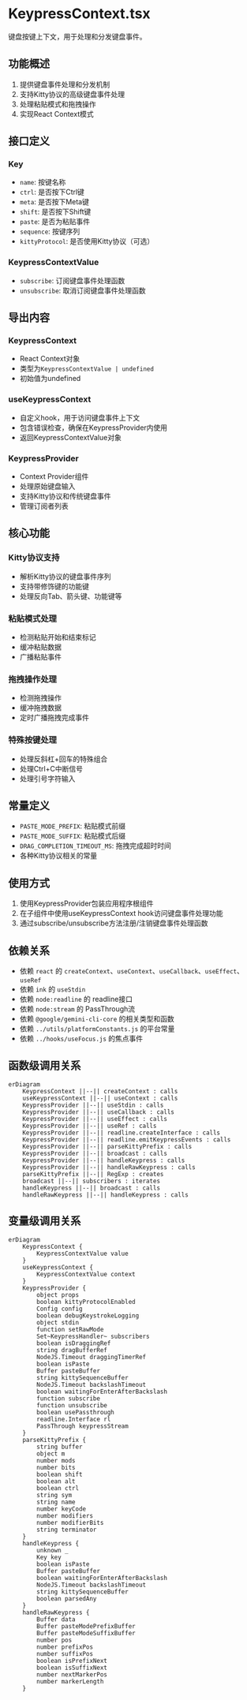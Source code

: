 # KeypressContext.tsx

键盘按键上下文，用于处理和分发键盘事件。

## 功能概述

1. 提供键盘事件处理和分发机制
2. 支持Kitty协议的高级键盘事件处理
3. 处理粘贴模式和拖拽操作
4. 实现React Context模式

## 接口定义

### Key
- `name`: 按键名称
- `ctrl`: 是否按下Ctrl键
- `meta`: 是否按下Meta键
- `shift`: 是否按下Shift键
- `paste`: 是否为粘贴事件
- `sequence`: 按键序列
- `kittyProtocol`: 是否使用Kitty协议（可选）

### KeypressContextValue
- `subscribe`: 订阅键盘事件处理函数
- `unsubscribe`: 取消订阅键盘事件处理函数

## 导出内容

### KeypressContext
- React Context对象
- 类型为`KeypressContextValue | undefined`
- 初始值为undefined

### useKeypressContext
- 自定义hook，用于访问键盘事件上下文
- 包含错误检查，确保在KeypressProvider内使用
- 返回KeypressContextValue对象

### KeypressProvider
- Context Provider组件
- 处理原始键盘输入
- 支持Kitty协议和传统键盘事件
- 管理订阅者列表

## 核心功能

### Kitty协议支持
- 解析Kitty协议的键盘事件序列
- 支持带修饰键的功能键
- 处理反向Tab、箭头键、功能键等

### 粘贴模式处理
- 检测粘贴开始和结束标记
- 缓冲粘贴数据
- 广播粘贴事件

### 拖拽操作处理
- 检测拖拽操作
- 缓冲拖拽数据
- 定时广播拖拽完成事件

### 特殊按键处理
- 处理反斜杠+回车的特殊组合
- 处理Ctrl+C中断信号
- 处理引号字符输入

## 常量定义

- `PASTE_MODE_PREFIX`: 粘贴模式前缀
- `PASTE_MODE_SUFFIX`: 粘贴模式后缀
- `DRAG_COMPLETION_TIMEOUT_MS`: 拖拽完成超时时间
- 各种Kitty协议相关的常量

## 使用方式

1. 使用KeypressProvider包装应用程序根组件
2. 在子组件中使用useKeypressContext hook访问键盘事件处理功能
3. 通过subscribe/unsubscribe方法注册/注销键盘事件处理函数

## 依赖关系

- 依赖 `react` 的 `createContext`、`useContext`、`useCallback`、`useEffect`、`useRef`
- 依赖 `ink` 的 `useStdin`
- 依赖 `node:readline` 的 readline接口
- 依赖 `node:stream` 的 PassThrough流
- 依赖 `@google/gemini-cli-core` 的相关类型和函数
- 依赖 `../utils/platformConstants.js` 的平台常量
- 依赖 `../hooks/useFocus.js` 的焦点事件

## 函数级调用关系

```mermaid
erDiagram
    KeypressContext ||--|| createContext : calls
    useKeypressContext ||--|| useContext : calls
    KeypressProvider ||--|| useStdin : calls
    KeypressProvider ||--|| useCallback : calls
    KeypressProvider ||--|| useEffect : calls
    KeypressProvider ||--|| useRef : calls
    KeypressProvider ||--|| readline.createInterface : calls
    KeypressProvider ||--|| readline.emitKeypressEvents : calls
    KeypressProvider ||--|| parseKittyPrefix : calls
    KeypressProvider ||--|| broadcast : calls
    KeypressProvider ||--|| handleKeypress : calls
    KeypressProvider ||--|| handleRawKeypress : calls
    parseKittyPrefix ||--|| RegExp : creates
    broadcast ||--|| subscribers : iterates
    handleKeypress ||--|| broadcast : calls
    handleRawKeypress ||--|| handleKeypress : calls
```

## 变量级调用关系

```mermaid
erDiagram
    KeypressContext {
        KeypressContextValue value
    }
    useKeypressContext {
        KeypressContextValue context
    }
    KeypressProvider {
        object props
        boolean kittyProtocolEnabled
        Config config
        boolean debugKeystrokeLogging
        object stdin
        function setRawMode
        Set~KeypressHandler~ subscribers
        boolean isDraggingRef
        string dragBufferRef
        NodeJS.Timeout draggingTimerRef
        boolean isPaste
        Buffer pasteBuffer
        string kittySequenceBuffer
        NodeJS.Timeout backslashTimeout
        boolean waitingForEnterAfterBackslash
        function subscribe
        function unsubscribe
        boolean usePassthrough
        readline.Interface rl
        PassThrough keypressStream
    }
    parseKittyPrefix {
        string buffer
        object m
        number mods
        number bits
        boolean shift
        boolean alt
        boolean ctrl
        string sym
        string name
        number keyCode
        number modifiers
        number modifierBits
        string terminator
    }
    handleKeypress {
        unknown _
        Key key
        boolean isPaste
        Buffer pasteBuffer
        boolean waitingForEnterAfterBackslash
        NodeJS.Timeout backslashTimeout
        string kittySequenceBuffer
        boolean parsedAny
    }
    handleRawKeypress {
        Buffer data
        Buffer pasteModePrefixBuffer
        Buffer pasteModeSuffixBuffer
        number pos
        number prefixPos
        number suffixPos
        boolean isPrefixNext
        boolean isSuffixNext
        number nextMarkerPos
        number markerLength
    }
```